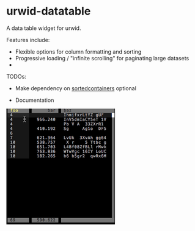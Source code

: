 urwid-datatable
===============

A data table widget for urwid.

Features include:
* Flexible options for column formatting and sorting
* Progressive loading / "infinite scrolling" for paginating large datasets
*

TODOs:
* Make dependency on [sortedcontainers][1] optional
* Documentation



    [1]: https://github.com/grantjenks/sorted_containers

![Output sample](doc/screencast.gif)
